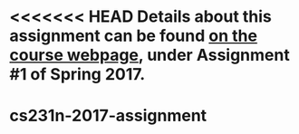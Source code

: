 <<<<<<< HEAD
Details about this assignment can be found [on the course webpage](http://cs231n.github.io/), under Assignment #1 of Spring 2017.
=======
# cs231n-2017-assignment
